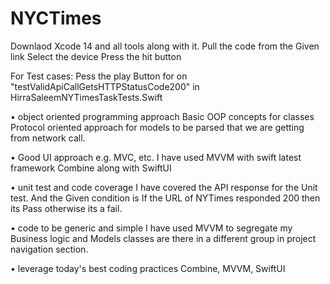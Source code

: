# NYCTimes


Downlaod Xcode 14 and all tools along with it. Pull the code from the Given link Select the device Press the hit button

For Test cases: Pess the play Button for on "testValidApiCallGetsHTTPStatusCode200" in HirraSaleemNYTimesTaskTests.Swift

• object oriented programming approach Basic OOP concepts for classes Protocol oriented approach for models to be parsed that we are getting from network call.

• Good UI approach e.g. MVC, etc. I have used MVVM with swift latest framework Combine along with SwiftUI

• unit test and code coverage I have covered the API response for the Unit test. And the Given condition is If the URL of NYTimes responded 200 then its Pass otherwise its a fail.

• code to be generic and simple I have used MVVM to segregate my Business logic and Models classes are there in a different group in project navigation section.

• leverage today's best coding practices Combine, MVVM, SwiftUI
